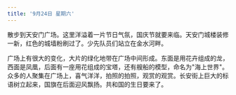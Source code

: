 ```yaml
---
title: '9月24日 星期六'
---
```


散步到天安门广场。这里洋溢着一片节日气氛，国庆节就要来临。天安门城楼装修一新，红色的城墙粉刷过了。少先队员们站立在金水河畔。

广场上有很大的变化，大片的绿化地带在广场中间形成。东面是用花卉组成的龙，西面是凤凰，后面有一座用花组成的宝塔，还有艘船的模型，命名为"海上世界"。众多的人聚集在广场上，喜气洋洋，拍照的拍照，观赏的观赏。长安街上巨大的标语树立起来，国旗在后面迎风飘扬。共和国的生日要来了。


